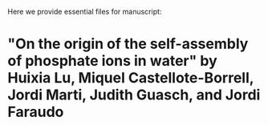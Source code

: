 Here we provide essential files for manuscript: 

# "On the origin of the self-assembly of phosphate ions in water" by Huixia Lu, Miquel Castellote-Borrell, Jordi Marti, Judith Guasch, and Jordi Faraudo
